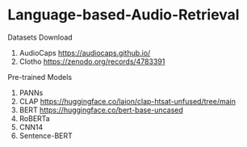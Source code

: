 # Language-based-Audio-Retrieval

Datasets Download
1. AudioCaps https://audiocaps.github.io/
2. Clotho https://zenodo.org/records/4783391

Pre-trained Models
1. PANNs
2. CLAP https://huggingface.co/laion/clap-htsat-unfused/tree/main
3. BERT https://huggingface.co/bert-base-uncased
4. RoBERTa
5. CNN14
6. Sentence-BERT
